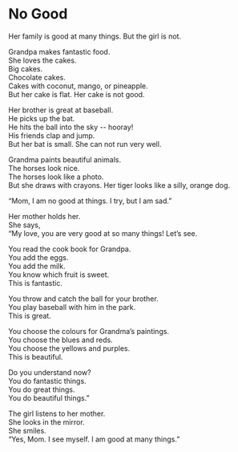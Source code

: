 # No Good

Her family is good at many things. But the girl is not. 

Grandpa makes fantastic food.   
She loves the cakes.  
Big cakes.  
Chocolate cakes.  
Cakes with coconut, mango, or pineapple.  
But her cake is flat. Her cake is not good.

Her brother is great at baseball.  
He picks up the bat.  
He hits the ball into the sky -- hooray!  
His friends clap and jump.  
But her bat is small. She can not run very well. 

Grandma paints beautiful animals.  
The horses look nice.  
The horses look like a photo.   
But she draws with crayons. Her tiger looks like a silly, orange dog.

“Mom, I am no good at things. I try, but I am sad.”

Her mother holds her.  
She says,  
“My love, you are very good at so many things! Let’s see.

You read the cook book for Grandpa.   
You add the eggs.  
You add the milk.  
You know which fruit is sweet.  
This is fantastic.  

You throw and catch the ball for your brother.  
You play baseball with him in the park.  
This is great.

You choose the colours for Grandma’s paintings.  
You choose the blues and reds.  
You choose the yellows and purples.  
This is beautiful.

Do you understand now?  
You do fantastic things.  
You do great things.  
You do beautiful things.”

The girl listens to her mother.  
She looks in the mirror.  
She smiles.  
“Yes, Mom. I see myself. I am good at many things.”
